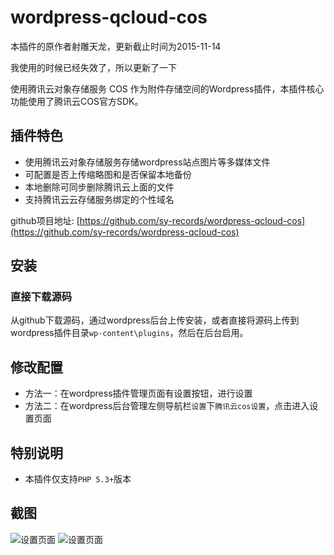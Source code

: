 # wordpress-qcloud-cos

本插件的原作者射雕天龙，更新截止时间为2015-11-14

我使用的时候已经失效了，所以更新了一下

使用腾讯云对象存储服务 COS 作为附件存储空间的Wordpress插件，本插件核心功能使用了腾讯云COS官方SDK。

## 插件特色

* 使用腾讯云对象存储服务存储wordpress站点图片等多媒体文件
* 可配置是否上传缩略图和是否保留本地备份
* 本地删除可同步删除腾讯云上面的文件
* 支持腾讯云云存储服务绑定的个性域名

github项目地址:  [https://github.com/sy-records/wordpress-qcloud-cos](https://github.com/sy-records/wordpress-qcloud-cos)


## 安装
### 直接下载源码
从github下载源码，通过wordpress后台上传安装，或者直接将源码上传到wordpress插件目录`wp-content\plugins`，然后在后台启用。

## 修改配置
* 方法一：在wordpress插件管理页面有设置按钮，进行设置
* 方法二：在wordpress后台管理左侧导航栏`设置`下`腾讯云cos设置`，点击进入设置页面

## 特别说明
* 本插件仅支持`PHP 5.3+`版本

## 截图
![设置页面](https://img.qq52o.me/wp-content/uploads/2018/04/cos-1.png)
![设置页面](https://img.qq52o.me/wp-content/uploads/2018/04/cos-2.png)
